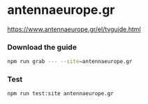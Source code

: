 # antennaeurope.gr

https://www.antennaeurope.gr/el/tvguide.html

### Download the guide

```sh
npm run grab --- --site=antennaeurope.gr
```

### Test

```sh
npm run test:site antennaeurope.gr
```
